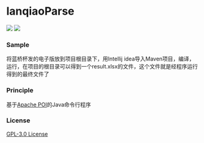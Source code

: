# lanqiaoParse

![](https://img.shields.io/maven-central/v/org.apache.maven/apache-maven.svg) [![](https://img.shields.io/aur/license/yaourt.svg)](https://github.com/JoyHwong/lanqiaoParse/blob/master/LICENSE)

### Sample

将蓝桥杯发的电子版放到项目根目录下，用Intellij idea导入Maven项目，编译，运行，在项目的根目录可以得到一个result.xlsx的文件，这个文件就是经程序运行得到的最终文件了

### Principle

基于[Apache POI](http://poi.apache.org/)的Java命令行程序

### License

[GPL-3.0 License](https://github.com/JoyHwong/lanqiaoParse/blob/master/LICENSE)


